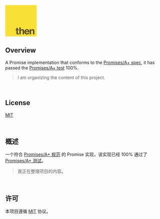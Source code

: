 <img src="./promisesaplus-icon.png" width="100" height="100" />
<br />

## Overview

A Promise implementation that conforms to the [Promises/A+ spec](https://promisesaplus.com/), it has passed the [Promises/A+ test](https://github.com/promises-aplus/promises-tests) 100%.

> I am organizing the content of this project.

<br />

## License

[MIT](https://github.com/jynxio/yeensin/blob/main/LICENSE)

<br />

## 概述

一个符合 [Promises/A+ 规范](https://promisesaplus.com/) 的 Promise 实现，该实现已经 100% 通过了 [Promises/A+ 测试](https://github.com/promises-aplus/promises-tests)。

> 我正在整理项目的内容。

<br />

## 许可

本项目遵循 [MIT](https://github.com/jynxio/yeensin/blob/main/LICENSE) 协议。

<br />
